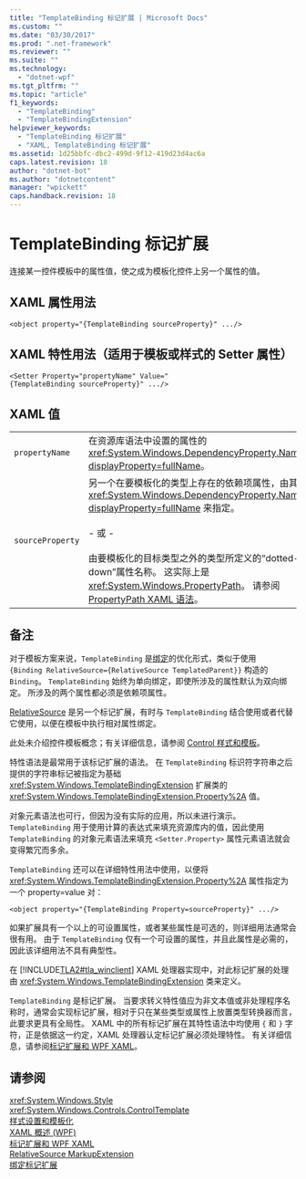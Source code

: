 ```yaml
---
title: "TemplateBinding 标记扩展 | Microsoft Docs"
ms.custom: ""
ms.date: "03/30/2017"
ms.prod: ".net-framework"
ms.reviewer: ""
ms.suite: ""
ms.technology: 
  - "dotnet-wpf"
ms.tgt_pltfrm: ""
ms.topic: "article"
f1_keywords: 
  - "TemplateBinding"
  - "TemplateBindingExtension"
helpviewer_keywords: 
  - "TemplateBinding 标记扩展"
  - "XAML, TemplateBinding 标记扩展"
ms.assetid: 1d25bbfc-dbc2-499d-9f12-419d23d4ac6a
caps.latest.revision: 18
author: "dotnet-bot"
ms.author: "dotnetcontent"
manager: "wpickett"
caps.handback.revision: 18
---
```

# TemplateBinding 标记扩展
连接某一控件模板中的属性值，使之成为模板化控件上另一个属性的值。  
  
## XAML 属性用法  
  
```  
<object property="{TemplateBinding sourceProperty}" .../>  
```  
  
## XAML 特性用法（适用于模板或样式的 Setter 属性）  
  
```  
<Setter Property="propertyName" Value="{TemplateBinding sourceProperty}" .../>  
```  
  
## XAML 值  
  
|||  
|-|-|  
|`propertyName`|在资源库语法中设置的属性的 <xref:System.Windows.DependencyProperty.Name%2A?displayProperty=fullName>。|  
|`sourceProperty`|另一个在要模板化的类型上存在的依赖项属性，由其 <xref:System.Windows.DependencyProperty.Name%2A?displayProperty=fullName> 来指定。<br /><br /> \- 或 \-<br /><br /> 由要模板化的目标类型之外的类型所定义的“dotted\-down”属性名称。  这实际上是 <xref:System.Windows.PropertyPath>。  请参阅[PropertyPath XAML 语法](../../../../docs/framework/wpf/advanced/propertypath-xaml-syntax.md)。|  
  
## 备注  
 对于模板方案来说，`TemplateBinding` 是[绑定](../../../../docs/framework/wpf/advanced/binding-markup-extension.md)的优化形式，类似于使用 `{Binding RelativeSource={RelativeSource TemplatedParent}}` 构造的 `Binding`。  `TemplateBinding` 始终为单向绑定，即使所涉及的属性默认为双向绑定。  所涉及的两个属性都必须是依赖项属性。  
  
 [RelativeSource](../../../../docs/framework/wpf/advanced/relativesource-markupextension.md) 是另一个标记扩展，有时与 `TemplateBinding` 结合使用或者代替它使用，以便在模板中执行相对属性绑定。  
  
 此处未介绍控件模板概念；有关详细信息，请参阅 [Control 样式和模板](../../../../docs/framework/wpf/controls/control-styles-and-templates.md)。  
  
 特性语法是最常用于该标记扩展的语法。  在 `TemplateBinding` 标识符字符串之后提供的字符串标记被指定为基础 <xref:System.Windows.TemplateBindingExtension> 扩展类的 <xref:System.Windows.TemplateBindingExtension.Property%2A> 值。  
  
 对象元素语法也可行，但因为没有实际的应用，所以未进行演示。  `TemplateBinding` 用于使用计算的表达式来填充资源库内的值，因此使用 `TemplateBinding` 的对象元素语法来填充 `<Setter.Property>` 属性元素语法就会变得繁冗而多余。  
  
 `TemplateBinding` 还可以在详细特性用法中使用，以便将 <xref:System.Windows.TemplateBindingExtension.Property%2A> 属性指定为一个 property\=value 对：  
  
```  
<object property="{TemplateBinding Property=sourceProperty}" .../>  
```  
  
 如果扩展具有一个以上的可设置属性，或者某些属性是可选的，则详细用法通常会很有用。  由于 `TemplateBinding` 仅有一个可设置的属性，并且此属性是必需的，因此该详细用法不具有典型性。  
  
 在 [!INCLUDE[TLA2#tla_winclient](../../../../includes/tla2sharptla-winclient-md.md)] XAML 处理器实现中，对此标记扩展的处理由 <xref:System.Windows.TemplateBindingExtension> 类来定义。  
  
 `TemplateBinding` 是标记扩展。  当要求转义特性值应为非文本值或非处理程序名称时，通常会实现标记扩展，相对于只在某些类型或属性上放置类型转换器而言，此要求更具有全局性。  XAML 中的所有标记扩展在其特性语法中均使用 `{` 和 `}` 字符，正是依据这一约定，XAML 处理器认定标记扩展必须处理特性。  有关详细信息，请参阅[标记扩展和 WPF XAML](../../../../docs/framework/wpf/advanced/markup-extensions-and-wpf-xaml.md)。  
  
## 请参阅  
 <xref:System.Windows.Style>   
 <xref:System.Windows.Controls.ControlTemplate>   
 [样式设置和模板化](../../../../docs/framework/wpf/controls/styling-and-templating.md)   
 [XAML 概述 \(WPF\)](../../../../docs/framework/wpf/advanced/xaml-overview-wpf.md)   
 [标记扩展和 WPF XAML](../../../../docs/framework/wpf/advanced/markup-extensions-and-wpf-xaml.md)   
 [RelativeSource MarkupExtension](../../../../docs/framework/wpf/advanced/relativesource-markupextension.md)   
 [绑定标记扩展](../../../../docs/framework/wpf/advanced/binding-markup-extension.md)